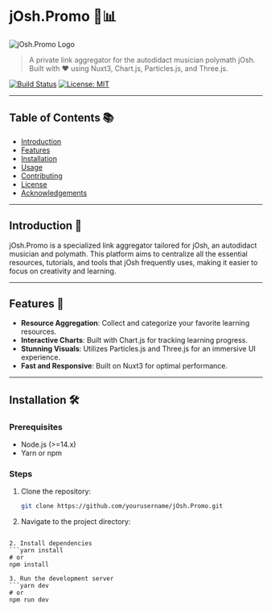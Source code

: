 # jOsh.Promo 🎵📊

![jOsh.Promo Logo](./assets/logo.png)

> A private link aggregator for the autodidact musician polymath jOsh. Built with ❤️ using Nuxt3, Chart.js, Particles.js, and Three.js.

[![Build Status](https://travis-ci.com/yourusername/jOsh.Promo.svg?branch=main)](https://travis-ci.com/yourusername/jOsh.Promo)
[![License: MIT](https://img.shields.io/badge/License-MIT-yellow.svg)](https://opensource.org/licenses/MIT)

---

## Table of Contents 📚

- [Introduction](#introduction)
- [Features](#features)
- [Installation](#installation)
- [Usage](#usage)
- [Contributing](#contributing)
- [License](#license)
- [Acknowledgements](#acknowledgements)

---

## Introduction 🎉

jOsh.Promo is a specialized link aggregator tailored for jOsh, an autodidact musician and polymath. This platform aims to centralize all the essential resources, tutorials, and tools that jOsh frequently uses, making it easier to focus on creativity and learning.

---

## Features 🌟

- **Resource Aggregation**: Collect and categorize your favorite learning resources.
- **Interactive Charts**: Built with Chart.js for tracking learning progress.
- **Stunning Visuals**: Utilizes Particles.js and Three.js for an immersive UI experience.
- **Fast and Responsive**: Built on Nuxt3 for optimal performance.

---

## Installation 🛠️

### Prerequisites

- Node.js (>=14.x)
- Yarn or npm

### Steps

1. Clone the repository:

   ```bash
   git clone https://github.com/yourusername/jOsh.Promo.git

2. Navigate to the project directory:

```cd jOsh.Promo

2. Install dependencies
```yarn install
# or
npm install

3. Run the development server
```yarn dev
# or
npm run dev



